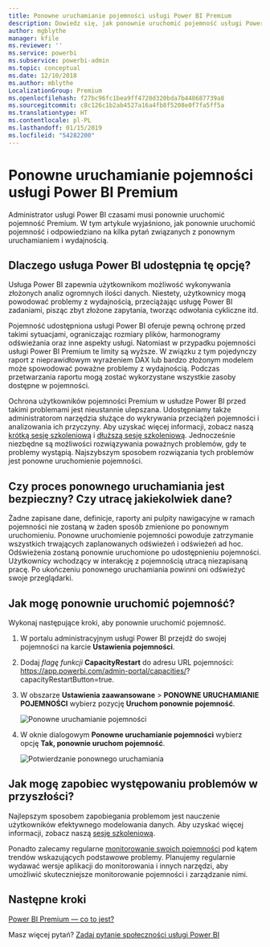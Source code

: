 ```yaml
---
title: Ponowne uruchamianie pojemności usługi Power BI Premium
description: Dowiedz się, jak ponownie uruchomić pojemność usługi Power BI Premium, aby rozwiązać problemy z wydajnością.
author: mgblythe
manager: kfile
ms.reviewer: ''
ms.service: powerbi
ms.subservice: powerbi-admin
ms.topic: conceptual
ms.date: 12/10/2018
ms.author: mblythe
LocalizationGroup: Premium
ms.openlocfilehash: f27bc96fc1bea9ff4720d320bda7b448687739a8
ms.sourcegitcommit: c8c126c1b2ab4527a16a4fb8f5208e0f7fa5ff5a
ms.translationtype: HT
ms.contentlocale: pl-PL
ms.lasthandoff: 01/15/2019
ms.locfileid: "54282200"
---
```

# <a name="restart-a-power-bi-premium-capacity"></a>Ponowne uruchamianie pojemności usługi Power BI Premium

Administrator usługi Power BI czasami musi ponownie uruchomić pojemność Premium. W tym artykule wyjaśniono, jak ponownie uruchomić pojemność i odpowiedziano na kilka pytań związanych z ponownym uruchamianiem i wydajnością.

## <a name="why-does-power-bi-provide-this-option"></a>Dlaczego usługa Power BI udostępnia tę opcję?

Usługa Power BI zapewnia użytkownikom możliwość wykonywania złożonych analiz ogromnych ilości danych. Niestety, użytkownicy mogą powodować problemy z wydajnością, przeciążając usługę Power BI zadaniami, pisząc zbyt złożone zapytania, tworząc odwołania cykliczne itd.

Pojemność udostępniona usługi Power BI oferuje pewną ochronę przed takimi sytuacjami, ograniczając rozmiary plików, harmonogramy odświeżania oraz inne aspekty usługi. Natomiast w przypadku pojemności usługi Power BI Premium te limity są wyższe. W związku z tym pojedynczy raport z nieprawidłowym wyrażeniem DAX lub bardzo złożonym modelem może spowodować poważne problemy z wydajnością. Podczas przetwarzania raportu mogą zostać wykorzystane wszystkie zasoby dostępne w pojemności. 

Ochrona użytkowników pojemności Premium w usłudze Power BI przed takimi problemami jest nieustannie ulepszana. Udostępniamy także administratorom narzędzia służące do wykrywania przeciążeń pojemności i analizowania ich przyczyny. Aby uzyskać więcej informacji, zobacz naszą [krótką sesję szkoleniową](https://www.youtube.com/watch?v=UgsjMbhi_Bk&feature=youtu.be) i [dłuższą sesję szkoleniową](https://www.microsoft.com/businessapplicationssummit/video/BAS2018-2174). Jednocześnie niezbędne są możliwości rozwiązywania poważnych problemów, gdy te problemy wystąpią. Najszybszym sposobem rozwiązania tych problemów jest ponowne uruchomienie pojemności.

## <a name="is-the-restart-process-safe-will-i-lose-any-data"></a>Czy proces ponownego uruchamiania jest bezpieczny? Czy utracę jakiekolwiek dane?

Żadne zapisane dane, definicje, raporty ani pulpity nawigacyjne w ramach pojemności nie zostaną w żaden sposób zmienione po ponownym uruchomieniu. Ponowne uruchomienie pojemności powoduje zatrzymanie wszystkich trwających zaplanowanych odświeżeń i odświeżeń ad hoc. Odświeżenia zostaną ponownie uruchomione po udostępnieniu pojemności. Użytkownicy wchodzący w interakcję z pojemnością utracą niezapisaną pracę. Po ukończeniu ponownego uruchamiania powinni oni odświeżyć swoje przeglądarki.

## <a name="how-do-i-restart-a-capacity"></a>Jak mogę ponownie uruchomić pojemność?

Wykonaj następujące kroki, aby ponownie uruchomić pojemność.

1. W portalu administracyjnym usługi Power BI przejdź do swojej pojemności na karcie **Ustawienia pojemności**. 

1. Dodaj *flagę funkcji* **CapacityRestart** do adresu URL pojemności: https://app.powerbi.com/admin-portal/capacities/<YourCapacityId>?capacityRestartButton=true.

1. W obszarze **Ustawienia zaawansowane** > **PONOWNE URUCHAMIANIE POJEMNOŚCI** wybierz pozycję **Uruchom ponownie pojemność**.

    ![Ponowne uruchamianie pojemności](media/service-admin-premium-restart/restart-capacity.png)

1. W oknie dialogowym **Ponowne uruchamianie pojemności** wybierz opcję **Tak, ponownie uruchom pojemność**.

    ![Potwierdzanie ponownego uruchamiania](media/service-admin-premium-restart/confirm-restart.png)

## <a name="how-can-i-prevent-issues-from-happening-in-the-future"></a>Jak mogę zapobiec występowaniu problemów w przyszłości?

Najlepszym sposobem zapobiegania problemom jest nauczenie użytkowników efektywnego modelowania danych. Aby uzyskać więcej informacji, zobacz naszą [sesję szkoleniową](https://www.microsoft.com/businessapplicationssummit/video/BAS2018-2170).

Ponadto zalecamy regularne [monitorowanie swoich pojemności](service-admin-premium-monitor-capacity.md) pod kątem trendów wskazujących podstawowe problemy. Planujemy regularnie wydawać wersje aplikacji do monitorowania i innych narzędzi, aby umożliwić skuteczniejsze monitorowanie pojemności i zarządzanie nimi.

## <a name="next-steps"></a>Następne kroki

[Power BI Premium — co to jest?](service-premium.md)

Masz więcej pytań? [Zadaj pytanie społeczności usługi Power BI](http://community.powerbi.com/)
